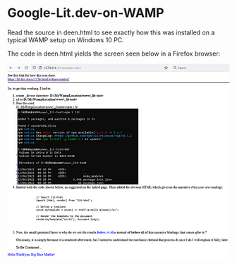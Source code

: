 # Google-Lit.dev-on-WAMP

Read the source in deen.html to see exactly how this was installed on a typical WAMP setup on Windows 10 PC.

The code in deen.html yields the screen seen below in a Firefox browser:

<img src="lit.dev-rendered.png">

